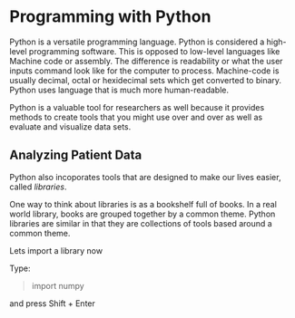 # Programming with Python

Python is a versatile programming language. Python is considered a high-level programming software. This is opposed to low-level languages like Machine code or assembly. The difference is readability or what the user inputs command look like for the computer to process. Machine-code is usually decimal, octal or hexidecimal sets which get converted to binary. Python uses language that is much more human-readable.

Python is a valuable tool for researchers as well because it provides methods to create tools that you might use over and over as well as evaluate and visualize data sets.

## Analyzing Patient Data

Python also incoporates tools that are designed to make our lives easier, called _libraries_.

One way to think about libraries is as a bookshelf full of books. In a real world library, books are grouped together by a common theme. Python libraries are similar in that they are collections of tools based around a common theme.

Lets import a library now

Type:
>import numpy

and press Shift + Enter
